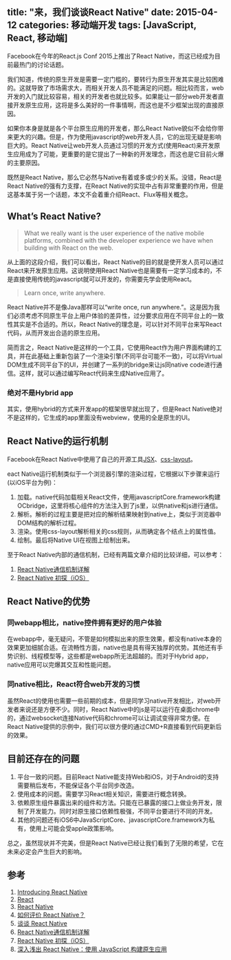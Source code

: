 title: "来，我们谈谈React Native"
date: 2015-04-12
categories: 移动端开发
tags: [JavaScript, React, 移动端]
---

Facebook在今年的React.js Conf 2015上推出了React Native，而这已经成为目前最热门的讨论话题。

我们知道，传统的原生开发是需要一定门槛的，要转行为原生开发其实是比较困难的。这就导致了市场需求大，而相关开发人员不能满足的问题。相比较而言，web开发的入门就比较容易，相关的开发者也就比较多。如果能让一部分web开发者直接开发原生应用，这将是多么美好的一件事情啊，而这也是不少框架出现的直接原因。

如果你本身是就是各个平台原生应用的开发者，那么React Native貌似不会给你带来更大的兴趣。但是，作为使用javascript的web开发人员，它的出现无疑是影响巨大的。React Native让web开发人员通过习惯的开发方式(使用React)来开发原生应用成为了可能，更重要的是它提出了一种新的开发理念，而这也是它目前火爆的主要原因。

既然是React Native，那么它必然与Native有着或多或少的关系。没错，React是React Native的强有力支撑，在React Native的实现中占有非常重要的作用，但是这基本属于另一个话题，本文不会着重介绍React、Flux等相关概念。

<!--more-->

## What’s React Native?

> What we really want is the user experience of the native mobile platforms, combined with the developer experience we have when building with React on the web.

从上面的这段介绍，我们可以看出，React Native的目的就是使开发人员可以通过React来开发原生应用。这说明使用React Native也是需要有一定学习成本的，不是直接使用传统的javascript就可以开发的，你需要先学会使用React。

> Learn once, write anywhere.

React Native并不是像Java那样可以“write once, run anywhere.”。这是因为我们必须考虑不同原生平台上用户体验的差异性，过分要求应用在不同平台上的一致性其实是不合适的。所以，React Native的理念是，可以针对不同平台来写React代码，从而开发出合适的原生应用。

简而言之，React Native是这样的一个工具，它使用React作为用户界面构建的工具，并在此基础上重新包装了一个渲染引擎(不同平台可能不一致)，可以将Virtual DOM生成不同平台下的UI，并创建了一系列的bridge来让js同native code进行通信。这样，就可以通过编写React代码来生成Native应用了。

### 绝对不是Hybrid app

其实，使用hybrid的方式来开发app的框架很早就出现了，但是React Native绝对不是这样的，它生成的app里面没有webview，使用的全是原生的UI。

## React Native的运行机制

Facebook在React Native中使用了自己的开源工具[JSX](https://facebook.github.io/react/docs/jsx-in-depth.html)、[css-layout](https://github.com/facebook/css-layout)。

eact Native运行机制类似于一个浏览器引擎的渲染过程，它根据以下步骤来运行(以iOS平台为例)：

1. 加载。native代码加载相关React文件，使用javascriptCore.framework构建OCbridge，这里将核心组件的方法注入到了js里，以供native和js进行通信。
2. 解析。解析的过程主要是把对应的解析结果映射到native上，类似于浏览器中DOM结构的解析过程。
3. 渲染。使用css-layout解析相关的css规则，从而确定各个结点上的属性值。
4. 绘制。最后将Native UI在视图上绘制出来。

至于React Native内部的通信机制，已经有两篇文章介绍的比较详细，可以参考：

1. [React Native通信机制详解](http://blog.cnbang.net/tech/2698/)
2. [React Native 初探（iOS）](http://www.hotobear.com/?p=1015)

## React Native的优势

### 同webapp相比，native控件拥有更好的用户体验

在webapp中，毫无疑问，不管是如何模拟出来的原生效果，都没有native本身的效果更加细腻合适。在流畅性方面，native也是具有得天独厚的优势。其他还有手势识别、线程模型等，这些都是webapp所无法超越的。而对于Hybrid app，native应用可以完爆其交互和性能问题。

### 同native相比，React符合web开发的习惯

虽然React的使用也需要一些前期的成本，但是同学习native开发相比，对web开发者来说还是方便不少。同时，React Native中的js是可以运行在桌面chrome中的，通过websocket连接Native代码和chrome可以让调试变得非常方便。在React Native提供的示例中，我们可以很方便的通过CMD+R直接看到代码更新后的效果。

## 目前还存在的问题

1. 平台一致的问题。目前React Native能支持Web和iOS，对于Android的支持需要稍后发布，不能保证各个平台同步改造。
2. 使用成本的问题。需要学习React相关知识，需要进行概念转换。
3. 依赖原生组件暴露出来的组件和方法。只能在已暴露的接口上做业务开发，限制了开发能力。同时对原生接口依赖性极强，不同平台要进行不同的开发。
4. 其他的问题还有iOS6中JavaScriptCore、javascriptCore.framework为私有，使用上可能会受apple政策影响。

总之，虽然现状并不完美，但是React Native已经让我们看到了无限的希望，它在未来必定会产生巨大的影响。

## 参考

1. [Introducing React Native](http://facebook.github.io/react/blog/2015/03/26/introducing-react-native.html)
2. [React](http://facebook.github.io/react/index.html)
3. [React Native](http://facebook.github.io/react-native/)
4. [如何评价 React Native？](http://www.zhihu.com/question/27852694)
5. [谈谈 React Native](http://blog.devtang.com/blog/2015/02/01/talk-about-react-native/)
6. [React Native通信机制详解](http://blog.cnbang.net/tech/2698/)
7. [React Native 初探（iOS）](http://www.hotobear.com/?p=1015)
8. [深入浅出 React Native：使用 JavaScript 构建原生应用](http://www.cocoachina.com/ios/20150408/11513.html)